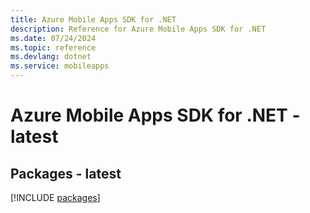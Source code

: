 ```yaml
---
title: Azure Mobile Apps SDK for .NET
description: Reference for Azure Mobile Apps SDK for .NET
ms.date: 07/24/2024
ms.topic: reference
ms.devlang: dotnet
ms.service: mobileapps
---
```

# Azure Mobile Apps SDK for .NET - latest
## Packages - latest
[!INCLUDE [packages](mobile-apps-index.md)]
